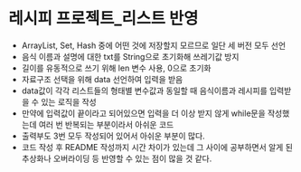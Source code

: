 # 레시피 프로젝트_리스트 반영

- ArrayList, Set, Hash 중에 어떤 것에 저장할지 모르므로 일단 세 버전 모두 선언
- 음식 이름과 설명에 대한 txt를 String으로 초기화해 쓰레기값 방지
- 길이를 유동적으로 쓰기 위해 len 변수 사용, 0으로 초기화
- 자료구조 선택을 위해 data 선언하여 입력을 받음
- data값이 각각 리스트들의 형태별 변수값과 동일할 때 음식이름과 레시피를 입력받을 수 있는 로직을 작성
- 만약에 입력값이 끝이라고 되어있으면 입력을 더 이상 받지 않게 while문을 작성했는데 여러 번 반복되는 부분이라서 아쉬운 코드
- 출력부도 3번 모두 작성되어 있어서 아쉬운 부분이 많다.
- 코드 작성 후 README 작성까지 시간 차이가 있는데 그 사이에 공부하면서 알게 된 추상화나 오버라이딩 등 반영할 수 있는 점이 많을 것 같다.
